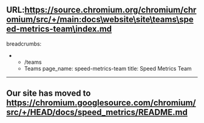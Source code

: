 URL:https://source.chromium.org/chromium/chromium/src/+/main:docs\website\site\teams\speed-metrics-team\index.md
---
breadcrumbs:
- - /teams
  - Teams
page_name: speed-metrics-team
title: Speed Metrics Team
---

## Our site has moved to <https://chromium.googlesource.com/chromium/src/+/HEAD/docs/speed_metrics/README.md>

